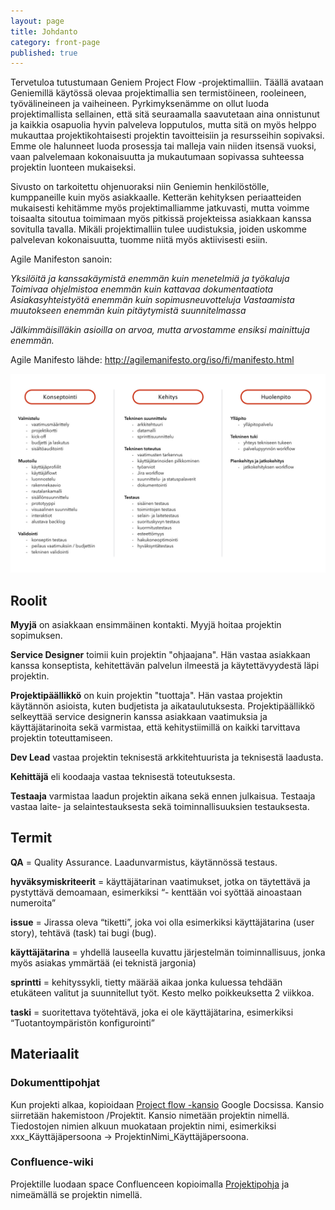 ```yaml
---
layout: page
title: Johdanto
category: front-page
published: true
---
```


Tervetuloa tutustumaan Geniem Project Flow -projektimalliin. Täällä avataan Geniemillä käytössä olevaa projektimallia sen termistöineen, rooleineen, työvälineineen ja vaiheineen. Pyrkimyksenämme on ollut luoda projektimallista sellainen, että sitä seuraamalla saavutetaan aina onnistunut ja kaikkia osapuolia hyvin palveleva lopputulos, mutta sitä on myös helppo mukauttaa projektikohtaisesti projektin tavoitteisiin ja resursseihin sopivaksi. Emme ole halunneet luoda prosessja tai malleja vain niiden itsensä vuoksi, vaan palvelemaan kokonaisuutta ja mukautumaan sopivassa suhteessa projektin luonteen mukaiseksi.

Sivusto on tarkoitettu ohjenuoraksi niin Geniemin henkilöstölle, kumppaneille kuin myös asiakkaalle. Ketterän kehityksen periaatteiden mukaisesti kehitämme myös projektimalliamme jatkuvasti, mutta voimme toisaalta sitoutua toimimaan myös pitkissä projekteissa asiakkaan kanssa sovitulla tavalla. Mikäli projektimalliin tulee uudistuksia, joiden uskomme palvelevan kokonaisuutta, tuomme niitä myös aktiivisesti esiin.


Agile Manifeston sanoin:

*Yksilöitä ja kanssakäymistä enemmän kuin menetelmiä ja työkaluja
Toimivaa ohjelmistoa enemmän kuin kattavaa dokumentaatiota
Asiakasyhteistyötä enemmän kuin sopimusneuvotteluja
Vastaamista muutokseen enemmän kuin pitäytymistä suunnitelmassa*

*Jälkimmäisilläkin asioilla on arvoa, mutta
arvostamme ensiksi mainittuja enemmän.*

Agile Manifesto lähde: http://agilemanifesto.org/iso/fi/manifesto.html


![Project Flow](images/project-flow.jpeg "Project Flow")


## Roolit

**Myyjä** on asiakkaan ensimmäinen kontakti. Myyjä hoitaa projektin sopimuksen.

**Service Designer** toimii kuin projektin "ohjaajana". Hän vastaa asiakkaan kanssa konseptista, kehitettävän palvelun ilmeestä ja käytettävyydestä läpi projektin.

**Projektipäällikkö** on kuin projektin "tuottaja". Hän vastaa projektin käytännön asioista, kuten budjetista ja aikataulutuksesta. Projektipäällikkö selkeyttää service designerin kanssa asiakkaan vaatimuksia ja käyttäjätarinoita sekä varmistaa, että kehitystiimillä on kaikki tarvittava projektin toteuttamiseen.

**Dev Lead** vastaa projektin teknisestä arkkitehtuurista ja teknisestä laadusta.

**Kehittäjä** eli koodaaja vastaa teknisestä toteutuksesta.

**Testaaja** varmistaa laadun projektin aikana sekä ennen julkaisua. Testaaja vastaa laite- ja selaintestauksesta sekä toiminnallisuuksien testauksesta.


## Termit


**QA** = Quality Assurance. Laadunvarmistus, käytännössä testaus.


**hyväksymiskriteerit** = käyttäjätarinan vaatimukset, jotka on täytettävä ja pystyttävä demoamaan, esimerkiksi “- kenttään voi syöttää ainoastaan numeroita”

**issue** = Jirassa oleva “tiketti”, joka voi olla esimerkiksi käyttäjätarina (user story), tehtävä (task) tai bugi (bug).

**käyttäjätarina** = yhdellä lauseella kuvattu järjestelmän toiminnallisuus, jonka myös asiakas ymmärtää (ei teknistä jargonia)

**sprintti** = kehityssykli, tietty määrää aikaa jonka kuluessa tehdään etukäteen valitut ja suunnitellut työt. Kesto melko poikkeuksetta 2 viikkoa.

**taski** = suoritettava työtehtävä, joka ei ole käyttäjätarina, esimerkiksi “Tuotantoympäristön konfigurointi”

<!---
## Työvälineet
**Jira** on tehtävienhallintaan ja projektin seuraamiseen käytettävä työkalu. Kaikki projektin tehtävät ja käyttäjätarinat sijaitsevat Jirassa. Ne etenevät boardeiksi kutsutuissa näkymissä sitä mukaa, kun tehtävät edistyvät. Työtunnit logataan Jiraan.
**Confluence** on wikityökalu, joka sisältää pääasiallisesti projektien perustiedot ja sisäisiä ohjeita.
**Google Docs** sisältää kaiken projektikohtaisen materiaalin. 
**Slack** on väline tiimityöskentelyyn ja päivittäiseen kommunikaatioon. Jokaisella projektilla on oma kanavansa. Asiakkaat kutsutaan liittymään Geniemin Slack-tiimiin. Näin varmistetaan nopea ja selkeä kommunikaatio kehittäjien ja asiakkaan edustajien välillä. [Ohje Slackin käyttöön](https://get.slack.help/hc/en-us/categories/202622877-Slack-Guides)
-->

## Materiaalit

### Dokumenttipohjat

Kun projekti alkaa, kopioidaan [Project flow -kansio](https://drive.google.com/drive/u/0/folders/0B_OZw4sEmTtzRmJhc3M1UGEtdGM) Google Docsissa. Kansio siirretään hakemistoon /Projektit. Kansio nimetään projektin nimellä. Tiedostojen nimien alkuun muokataan projektin nimi, esimerkiksi xxx_Käyttäjäpersoona -> ProjektinNimi_Käyttäjäpersoona.

### Confluence-wiki

Projektille luodaan space Confluenceen kopioimalla [Projektipohja](https://geniem.atlassian.net/wiki/spaces/PROJA/overview) ja nimeämällä se projektin nimellä. 


